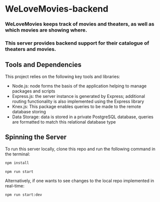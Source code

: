 # WeLoveMovies-backend
### WeLoveMovies keeps track of movies and theaters, as well as which movies are showing where.
### This server provides backend support for their catalogue of theaters and movies.

## Tools and Dependencies
This project relies on the following key tools and libraries:
  - Node.js: node forms the basis of the application helping to manage packages and scripts
  - Express.js: the server instance is generated by Express; additional routing functionality is also implemented using the Express library
  - Knex.js: This package enables queries to be made to the remote database storing
  - Data Storage: data is stored in a private PostgreSQL database, queries are formatted to match this relational database type

## Spinning the Server
To run this server locally, clone this repo and run the following command in the terminal: 
```bash
npm install
```
```bash
npm run start
```
Alternatively, if one wants to see changes to the local repo implemented in real-time:
```bash
npm run start:dev
```

